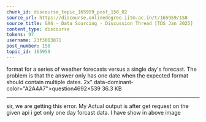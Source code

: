 ```yaml
---
chunk_id: discourse_topic_165959_post_158_02
source_url: https://discourse.onlinedegree.iitm.ac.in/t/165959/158
source_title: GA4 - Data Sourcing - Discussion Thread [TDS Jan 2025]
content_type: discourse
tokens: 97
username: 23f3003871
post_number: 158
topic_id: 165959
---
```


 format for a series of weather forecasts versus a single day's forecast. The problem is that the answer only has one date when the expected format should contain multiple dates. 2x" data-dominant-color="A2A4A7">question4692×539 36.3 KB

---

sir, we are getting this error. My Actual output is after get request on the given api i get only one day forcast data. I have show in above image
